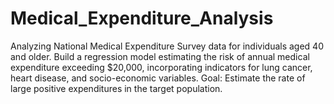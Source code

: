 # Medical_Expenditure_Analysis
Analyzing National Medical Expenditure Survey data for individuals aged 40 and older. Build a regression model estimating the risk of annual medical expenditure exceeding $20,000, incorporating indicators for lung cancer, heart disease, and socio-economic variables. Goal: Estimate the rate of large positive expenditures in the target population.
